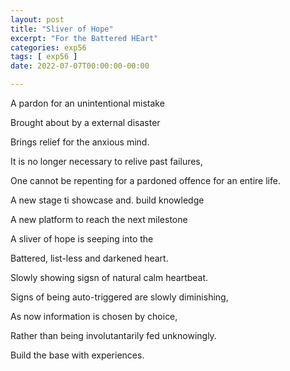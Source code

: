 ```yaml
---
layout: post
title: "Sliver of Hope"
excerpt: "For the Battered HEart"
categories: exp56
tags: [ exp56 ]
date: 2022-07-07T00:00:00-00:00

---
```


A pardon for an unintentional mistake

Brought about by a external disaster 

Brings relief for the anxious mind.

It is no longer necessary to relive past failures, 

One cannot be repenting for a pardoned offence for an entire life.

A new stage ti showcase and. build knowledge

A new platform to reach the next milestone

A sliver of hope is seeping into the 

Battered, list-less and darkened heart.

Slowly showing sigsn of natural calm heartbeat.

Signs of being auto-triggered are slowly diminishing,

As now information is chosen by choice,

Rather than being involutantarily fed unknowingly.

Build the base with experiences.